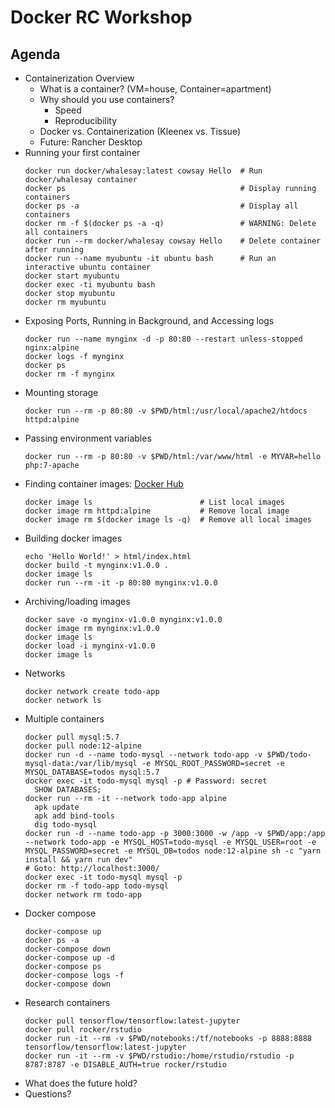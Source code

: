 # Docker RC Workshop

## Agenda

* Containerization Overview
  * What is a container? (VM=house, Container=apartment)
  * Why should you use containers?
    * Speed
    * Reproducibility
  * Docker vs. Containerization (Kleenex vs. Tissue)
  * Future: Rancher Desktop
* Running your first container
    ```shell
    docker run docker/whalesay:latest cowsay Hello  # Run docker/whalesay container
    docker ps                                       # Display running containers
    docker ps -a                                    # Display all containers
    docker rm -f $(docker ps -a -q)                 # WARNING: Delete all containers
    docker run --rm docker/whalesay cowsay Hello    # Delete container after running 
    docker run --name myubuntu -it ubuntu bash      # Run an interactive ubuntu container
    docker start myubuntu
    docker exec -ti myubuntu bash
    docker stop myubuntu
    docker rm myubuntu 
    ```
* Exposing Ports, Running in Background, and Accessing logs
    ```shell
    docker run --name mynginx -d -p 80:80 --restart unless-stopped nginx:alpine
    docker logs -f mynginx
    docker ps
    docker rm -f mynginx
    ```
* Mounting storage
    ```shell
    docker run --rm -p 80:80 -v $PWD/html:/usr/local/apache2/htdocs httpd:alpine
    ```
* Passing environment variables
    ```shell
    docker run --rm -p 80:80 -v $PWD/html:/var/www/html -e MYVAR=hello php:7-apache
    ```
* Finding container images: [Docker Hub](https://hub.docker.com)
    ```shell
    docker image ls                        # List local images
    docker image rm httpd:alpine           # Remove local image
    docker image rm $(docker image ls -q)  # Remove all local images
    ```
* Building docker images
    ```shell
    echo 'Hello World!' > html/index.html
    docker build -t mynginx:v1.0.0 .
    docker image ls
    docker run --rm -it -p 80:80 mynginx:v1.0.0
    ```
* Archiving/loading images
    ```shell
    docker save -o mynginx-v1.0.0 mynginx:v1.0.0
    docker image rm mynginx:v1.0.0
    docker image ls
    docker load -i mynginx-v1.0.0
    docker image ls
    ```
* Networks
    ```shell
    docker network create todo-app
    docker network ls
    ```
* Multiple containers
    ```shell
    docker pull mysql:5.7
    docker pull node:12-alpine
    docker run -d --name todo-mysql --network todo-app -v $PWD/todo-mysql-data:/var/lib/mysql -e MYSQL_ROOT_PASSWORD=secret -e MYSQL_DATABASE=todos mysql:5.7
    docker exec -it todo-mysql mysql -p # Password: secret
      SHOW DATABASES;
    docker run --rm -it --network todo-app alpine
      apk update
      apk add bind-tools
      dig todo-mysql
    docker run -d --name todo-app -p 3000:3000 -w /app -v $PWD/app:/app --network todo-app -e MYSQL_HOST=todo-mysql -e MYSQL_USER=root -e MYSQL_PASSWORD=secret -e MYSQL_DB=todos node:12-alpine sh -c "yarn install && yarn run dev"
    # Goto: http://localhost:3000/
    docker exec -it todo-mysql mysql -p
    docker rm -f todo-app todo-mysql
    docker network rm todo-app
    ```
* Docker compose
    ```shell
    docker-compose up
    docker ps -a
    docker-compose down
    docker-compose up -d
    docker-compose ps
    docker-compose logs -f
    docker-compose down
    ```
* Research containers
    ```shell
    docker pull tensorflow/tensorflow:latest-jupyter
    docker pull rocker/rstudio
    docker run -it --rm -v $PWD/notebooks:/tf/notebooks -p 8888:8888 tensorflow/tensorflow:latest-jupyter
    docker run -it --rm -v $PWD/rstudio:/home/rstudio/rstudio -p 8787:8787 -e DISABLE_AUTH=true rocker/rstudio
    ```
* What does the future hold?
* Questions?
